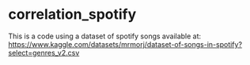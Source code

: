 # correlation_spotify

This is a code using a dataset of spotify songs available at:
https://www.kaggle.com/datasets/mrmorj/dataset-of-songs-in-spotify?select=genres_v2.csv

